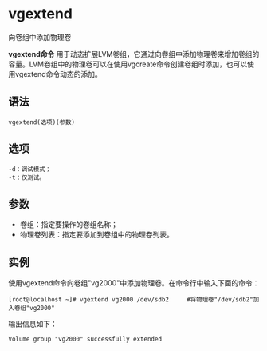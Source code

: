 vgextend
===

向卷组中添加物理卷


**vgextend命令** 用于动态扩展LVM卷组，它通过向卷组中添加物理卷来增加卷组的容量。LVM卷组中的物理卷可以在使用vgcreate命令创建卷组时添加，也可以使用vgextend命令动态的添加。

##  语法

```
vgextend(选项)(参数)
```

##  选项

```
-d：调试模式；
-t：仅测试。
```

##  参数

*   卷组：指定要操作的卷组名称；
*   物理卷列表：指定要添加到卷组中的物理卷列表。

##  实例

使用vgextend命令向卷组"vg2000"中添加物理卷。在命令行中输入下面的命令：

```
[root@localhost ~]# vgextend vg2000 /dev/sdb2     #将物理卷"/dev/sdb2"加入卷组"vg2000"
```

输出信息如下：

```
Volume group "vg2000" successfully extended
```


